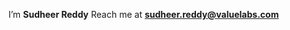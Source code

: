 I’m **Sudheer Reddy**
Reach me at **sudheer.reddy@valuelabs.com**

<!---
sudheer-vl/sudheer-vl is a ✨ special ✨ repository because its `README.md` (this file) appears on your GitHub profile.
You can click the Preview link to take a look at your changes.
--->
